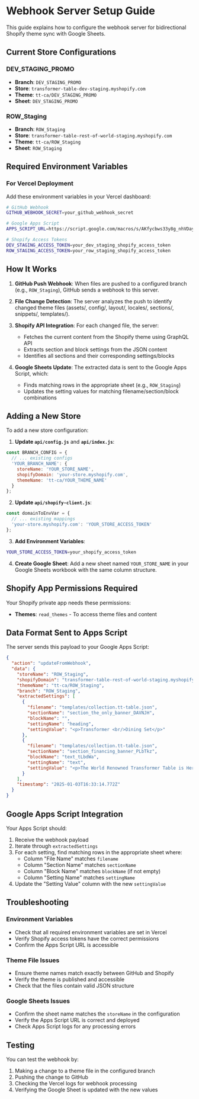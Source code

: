 # Webhook Server Setup Guide

This guide explains how to configure the webhook server for bidirectional Shopify theme sync with Google Sheets.

## Current Store Configurations

### DEV_STAGING_PROMO
- **Branch**: `DEV_STAGING_PROMO`
- **Store**: `transformer-table-dev-staging.myshopify.com`
- **Theme**: `tt-ca/DEV_STAGING_PROMO`
- **Sheet**: `DEV_STAGING_PROMO`

### ROW_Staging
- **Branch**: `ROW_Staging`
- **Store**: `transformer-table-rest-of-world-staging.myshopify.com`
- **Theme**: `tt-ca/ROW_Staging`
- **Sheet**: `ROW_Staging`

## Required Environment Variables

### For Vercel Deployment
Add these environment variables in your Vercel dashboard:

```bash
# GitHub Webhook
GITHUB_WEBHOOK_SECRET=your_github_webhook_secret

# Google Apps Script
APPS_SCRIPT_URL=https://script.google.com/macros/s/AKfycbws33y8g_nhVDayDi4uo9IWbO2zBdkdcucyougNER0FnFso4ajTFZ_3WrYKq8o0EaWz/exec

# Shopify Access Tokens
DEV_STAGING_ACCESS_TOKEN=your_dev_staging_shopify_access_token
ROW_STAGING_ACCESS_TOKEN=your_row_staging_shopify_access_token
```

## How It Works

1. **GitHub Push Webhook**: When files are pushed to a configured branch (e.g., `ROW_Staging`), GitHub sends a webhook to this server.

2. **File Change Detection**: The server analyzes the push to identify changed theme files (assets/, config/, layout/, locales/, sections/, snippets/, templates/).

3. **Shopify API Integration**: For each changed file, the server:
   - Fetches the current content from the Shopify theme using GraphQL API
   - Extracts section and block settings from the JSON content
   - Identifies all sections and their corresponding settings/blocks

4. **Google Sheets Update**: The extracted data is sent to the Google Apps Script, which:
   - Finds matching rows in the appropriate sheet (e.g., `ROW_Staging`)
   - Updates the setting values for matching filename/section/block combinations

## Adding a New Store

To add a new store configuration:

1. **Update `api/config.js`** and **`api/index.js`**:
```javascript
const BRANCH_CONFIG = {
  // ... existing configs
  'YOUR_BRANCH_NAME': {
    storeName: 'YOUR_STORE_NAME',
    shopifyDomain: 'your-store.myshopify.com',
    themeName: 'tt-ca/YOUR_THEME_NAME'
  }
};
```

2. **Update `api/shopify-client.js`**:
```javascript
const domainToEnvVar = {
  // ... existing mappings
  'your-store.myshopify.com': 'YOUR_STORE_ACCESS_TOKEN'
};
```

3. **Add Environment Variables**:
```bash
YOUR_STORE_ACCESS_TOKEN=your_shopify_access_token
```

4. **Create Google Sheet**: Add a new sheet named `YOUR_STORE_NAME` in your Google Sheets workbook with the same column structure.

## Shopify App Permissions Required

Your Shopify private app needs these permissions:
- **Themes**: `read_themes` - To access theme files and content

## Data Format Sent to Apps Script

The server sends this payload to your Google Apps Script:

```json
{
  "action": "updateFromWebhook",
  "data": {
    "storeName": "ROW_Staging",
    "shopifyDomain": "transformer-table-rest-of-world-staging.myshopify.com",
    "themeName": "tt-ca/ROW_Staging",
    "branch": "ROW_Staging",
    "extractedSettings": [
      {
        "filename": "templates/collection.tt-table.json",
        "sectionName": "section_the_only_banner_DAVNJH",
        "blockName": "",
        "settingName": "heading",
        "settingValue": "<p>Transformer <br/>Dining Set</p>"
      },
      {
        "filename": "templates/collection.tt-table.json",
        "sectionName": "section_financing_banner_PLbTkz",
        "blockName": "text_tLbdWa",
        "settingName": "text",
        "settingValue": "<p>The World Renowned Transformer Table is Here! ...</p>"
      }
    ],
    "timestamp": "2025-01-03T16:33:14.772Z"
  }
}
```

## Google Apps Script Integration

Your Apps Script should:

1. Receive the webhook payload
2. Iterate through `extractedSettings`
3. For each setting, find matching rows in the appropriate sheet where:
   - Column "File Name" matches `filename`
   - Column "Section Name" matches `sectionName` 
   - Column "Block Name" matches `blockName` (if not empty)
   - Column "Setting Name" matches `settingName`
4. Update the "Setting Value" column with the new `settingValue`

## Troubleshooting

### Environment Variables
- Check that all required environment variables are set in Vercel
- Verify Shopify access tokens have the correct permissions
- Confirm the Apps Script URL is accessible

### Theme File Issues
- Ensure theme names match exactly between GitHub and Shopify
- Verify the theme is published and accessible
- Check that the files contain valid JSON structure

### Google Sheets Issues
- Confirm the sheet name matches the `storeName` in the configuration
- Verify the Apps Script URL is correct and deployed
- Check Apps Script logs for any processing errors

## Testing

You can test the webhook by:
1. Making a change to a theme file in the configured branch
2. Pushing the change to GitHub
3. Checking the Vercel logs for webhook processing
4. Verifying the Google Sheet is updated with the new values 